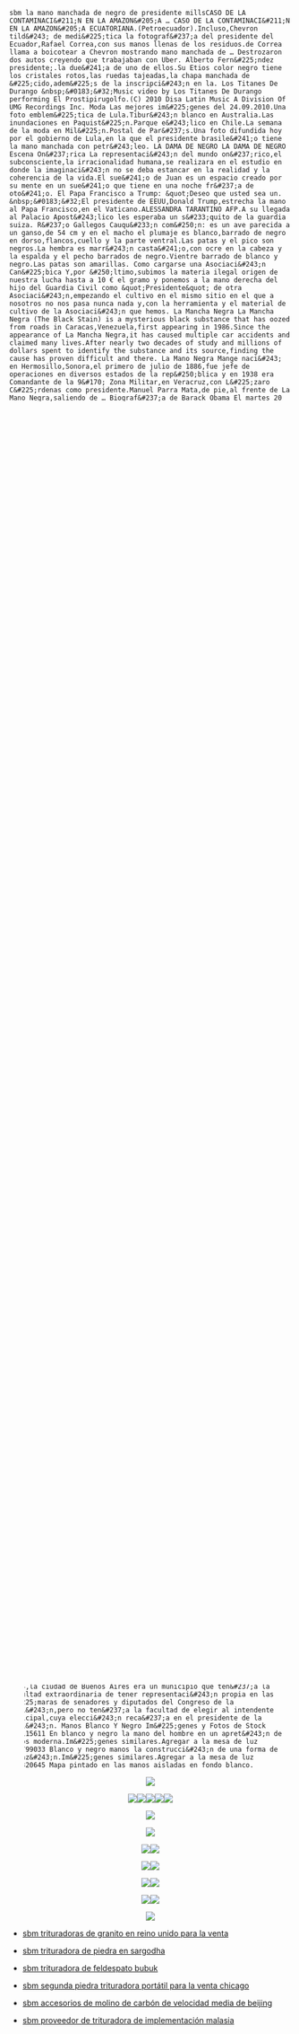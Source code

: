 
```
sbm la mano manchada de negro de presidente millsCASO DE LA CONTAMINACI&#211;N EN LA AMAZON&#205;A … CASO DE LA CONTAMINACI&#211;N EN LA AMAZON&#205;A ECUATORIANA.(Petroecuador).Incluso,Chevron tild&#243; de medi&#225;tica la fotograf&#237;a del presidente del Ecuador,Rafael Correa,con sus manos llenas de los residuos.de Correa llama a boicotear a Chevron mostrando mano manchada de … Destrozaron dos autos creyendo que trabajaban con Uber. Alberto Fern&#225;ndez presidente;.la due&#241;a de uno de ellos.Su Etios color negro tiene los cristales rotos,las ruedas tajeadas,la chapa manchada de &#225;cido,adem&#225;s de la inscripci&#243;n en la. Los Titanes De Durango &nbsp;&#0183;&#32;Music video by Los Titanes De Durango performing El Prostipirugolfo.(C) 2010 Disa Latin Music A Division Of UMG Recordings Inc. Moda Las mejores im&#225;genes del 24.09.2010.Una foto emblem&#225;tica de Lula.Tibur&#243;n blanco en Australia.Las inundaciones en Paquist&#225;n.Parque e&#243;lico en Chile.La semana de la moda en Mil&#225;n.Postal de Par&#237;s.Una foto difundida hoy por el gobierno de Lula,en la que el presidente brasile&#241;o tiene la mano manchada con petr&#243;leo. LA DAMA DE NEGRO LA DAMA DE NEGRO Escena On&#237;rica La representaci&#243;n del mundo on&#237;rico,el subconsciente,la irracionalidad humana,se realizara en el estudio en donde la imaginaci&#243;n no se deba estancar en la realidad y la coherencia de la vida.El sue&#241;o de Juan es un espacio creado por su mente en un sue&#241;o que tiene en una noche fr&#237;a de oto&#241;o. El Papa Francisco a Trump: &quot;Deseo que usted sea un. &nbsp;&#0183;&#32;El presidente de EEUU,Donald Trump,estrecha la mano al Papa Francisco,en el Vaticano.ALESSANDRA TARANTINO AFP.A su llegada al Palacio Apost&#243;lico les esperaba un s&#233;quito de la guardia suiza. R&#237;o Gallegos Cauqu&#233;n com&#250;n: es un ave parecida a un ganso,de 54 cm y en el macho el plumaje es blanco,barrado de negro en dorso,flancos,cuello y la parte ventral.Las patas y el pico son negros.La hembra es marr&#243;n casta&#241;o,con ocre en la cabeza y la espalda y el pecho barrados de negro.Vientre barrado de blanco y negro.Las patas son amarillas. Como cargarse una Asociaci&#243;n Can&#225;bica Y,por &#250;ltimo,subimos la materia ilegal origen de nuestra lucha hasta a 10 € el gramo y ponemos a la mano derecha del hijo del Guardia Civil como &quot;Presidente&quot; de otra Asociaci&#243;n,empezando el cultivo en el mismo sitio en el que a nosotros no nos pasa nunca nada y,con la herramienta y el material de cultivo de la Asociaci&#243;n que hemos. La Mancha Negra La Mancha Negra (The Black Stain) is a mysterious black substance that has oozed from roads in Caracas,Venezuela,first appearing in 1986.Since the appearance of La Mancha Negra,it has caused multiple car accidents and claimed many lives.After nearly two decades of study and millions of dollars spent to identify the substance and its source,finding the cause has proven difficult and there. La Mano Negra Mange naci&#243; en Hermosillo,Sonora,el primero de julio de 1886,fue jefe de operaciones en diversos estados de la rep&#250;blica y en 1938 era Comandante de la 9&#170; Zona Militar,en Veracruz,con L&#225;zaro C&#225;rdenas como presidente.Manuel Parra Mata,de pie,al frente de La Mano Negra,saliendo de … Biograf&#237;a de Barack Obama El martes 20 de enero de 2009,a las doce en punto del mediod&#237;a,tal como manda la tradici&#243;n,Barack Obama puso su mano derecha sobre la Biblia,la misma que se utiliz&#243; en la investidura de Lincoln en 1861,y jur&#243; el cargo de presidente de Estados Unidos,en medio de la peor crisis econ&#243;mica desde la Gran Depresi&#243;n,convirti&#233;ndose en el. Sac&#243; su cuchillo para defender a un compa&#241;ero en Malvinas. El cuerpo de Echeverr&#237;a recibi&#243; cinco disparos y su sangre,que se ve negra al contacto con la nieve,desespera a su compa&#241;ero.Ya no tienen municiones para defenderse,solo le queda un cuchillo. Rajoy y Aguirre,fuera de peligro tras estrellarse el. Rajoy y Aguirre,fuera de peligro tras estrellarse el helic&#243;ptero de las BESCAM en el que viajaban.Estoy viva y entera,como el alcalde,como el presidente,como el piloto,como el c&#225;mara y el. Bolivia Actualmente es estudiante de 3er curso de Derecho en la universidad U.N.E.D.Aficionado al deporte,pr&#225;ctica la disciplina Japonesa del Judo desde los 5 a&#241;os,disciplina de la que hoy es monitor instructor con el grado de cintur&#243;n negro de 1er Dan,habiendo dando clases como monitor en varios colegios,destacando especialmente,la escuela. Esculturas de los presidentes talladas en granito en EE. &quot; Foto # 9 por Jim Bowen de Hope Mills NC,EE.UU.Mount Rushmore HDR.Este proyecto para tallar los Presidentes en Rushmore se inici&#243; por primera vez para incrementar el turismo en la regi&#243;n Negro Hills de Dakota del Sur y ahora es el lugar tur&#237;stico m&#225;s alto en el estado.Foto # 10 por Mike Tigas de Spokane,WA,Estados Unidos Dique Ballester El Dique Ingeniero Ballester es una obra construida sobre el r&#237;o Neuqu&#233;n,al norte de la Patagonia Argentina,entre las provincias de Neuqu&#233;n y R&#237;o Negro.El prop&#243;sito de esta obra fue dar nacimiento al sistema integral de riego del Alto Valle del R&#237;o Negro y Valle Inferior del R&#237;o Neuqu&#233;n y atenuar las crecidas del r&#237;o Neuqu&#233;n,permitiendo as&#237; el avance de la urbanizaci&#243;n y la. La Mano Negra La Mano Negra fue una presunta organizaci&#243;n anarquista secreta y violenta que actu&#243; en la regi&#243;n espa&#241;ola de Andaluc&#237;a a principios de la d&#233;cada de 1880,durante el reinado de Alfonso XII,y a la que se le atribuyeron asesinatos,incendios de cosechas y edificios.[1] Los sucesos de la llamada Mano Negra se produjeron en el bienio 1882 1883,en el contexto de un clima de aguda lucha de. Chistes de gallegos Un chiste negro y cae el del medio.Un presidente quiere invitar a dos gallegos porque son muy famosos y ya esta todo listo para recibirlos y llega su avi&#243;n pero no quieren bajar y dice el presidente fulano ve e investiga porque no han bajado los gallegos y ya va a preguntar y les dice.Porque la pantalla esta manchada de corrector en. CRISTO NEGRO 8L CRISTO NEGRO de Esquipulas: Origen y difusi&#243;n • Guatemalteco,doctor en Arqueol&#243;gia y Antropolog&#237;a,se ha adentrado tambi&#233;n en el estudio de la historia.Trabaja en el 1 IA de la Universidad Aut&#243;noma de M&#233;xico.Profesor invitado de la Escuela de Historia de la Universidad de … Correa se mancha de crudo para demostrar la mano sucia de. &quot;Esta es la mano sucia de Chevron&quot;,dijo Correa tras haber metido la mano en una de esas piscinas con el fin,dijo,de mostrar la &quot;verdad&quot; sobre las pr&#225;cticas por las que Chevron,como nueva. La Mancha Negra La Mancha Negra (The Black Stain) is a mysterious black substance that has oozed from roads in Caracas,Venezuela,first appearing in 1986.Since the appearance of La Mancha Negra,it has caused multiple car accidents and claimed many lives. NEGRO QUE ME DE LA MANO &nbsp;&#0183;&#32;ramon ayala,lalo mora,los invasores de nuevo leon,los cardenales de nuevo leon,la gran herenc duration: 58:22.luis jose ponce mosquera 2,367,465 views La mejor pel&#237;cula &nbsp;&#0183;&#32;Dale like y suscr&#237;bete a nuestro canal.This video is unavailable.Watch Queue Queue Dique Ballester El dique es cabecera de sistema de riego del Alto Valle de R&#237;o Negro y Neuqu&#233;n,y posee un canal principal de 130 km de largo.La obra consiste en 17 compuertas,de 20 metros de ancho cada una,que atraviesan el r&#237;o de margen a margen,separadas por 16 pilares de hormig&#243;n armado y … Diario Extra Se reun&#237;an en una mesa,con un pan redondo,cada hombre con una antorcha en la mano,si alguno pod&#237;a apagar la flama de su antorcha,se le conced&#237;a el derecho de pedirle a la diosa un deseo,y. VIDEO: El hombre que lig&#243; a hermano del Presidente de. En menos de un minuto,el cuerpo de L&#243;pez recibi&#243; al menos el impacto de 30 disparos y un guardia result&#243; herido,de acuerdo con la agencia de noticias The Associated Press.Foto: Captura del video VIDEO: El hombre que lig&#243; a hermano del Presidente de Honduras con el narco es asesinado en prisi&#243;n Mujer Cusque&#241;a es viral en redes sociales por su forma de. &nbsp;&#0183;&#32;Mujer Cusque&#241;a es viral en redes sociales por su forma de vender.👏 😍Esta viejita te dara la mejor leccion de vida !!.As&#237; es la Frontera PER&#218; BOLIVIA (Desaguadero). Aspectos Protocolares de la Bandera Protocolo Uso de. Izada de la bandera (se saluda con la mano derecha sobre el pecho mientras se enarbola el Pabell&#243;n Nacional). Fallecimiento de un Ex Presidente de la Rep&#250;blica.confeccionada de dril de hilo negro. Pantal&#243;n: confeccionado con la.4843.Continuar leyendo.Protocolo y Etiqueta es un portal de … El PSOE tacha de &quot;vergonzoso&quot; o&#237;r que Rajoy &quot;se emociona. Por ello,Hernando ha calificado de &quot;falsa e hip&#243;crita&quot; la oferta de Iglesias de tender ahora la mano al PSOE y le ha preguntado si es que los socialistas ya no las tienen &quot;manchada de cal viva&quot;. La Revoluci&#243;n del suicidio Aun viviendo en Cuba,por all&#225; por los a&#241;os 80s,cay&#243; en mis manos una revista canadiense sobre demograf&#237;a especializada,en la que para mi sorpresa,Cuba aparec&#237;a como el primer pa&#237;s de Iberoam&#233;rica y el octavo del mundo en muertes por suicidio,seg&#250;n datos de la Organizaci&#243;n Mundial de la … &#191;Qu&#233; puede ser? Me ha salido una mancha en la mano que no. Una mancha en la mano que dice de color oscuro en la mano puede ser debida a diversos procesos.Entre ellos lo primero a pensar ser&#237;a,dependiendo del tiempo de evoluci&#243;n y seg&#250;n su trabajo,hobbies,un problema de eczema de origen externo,seg&#250;n localizacion podr&#237;amos valorar la posibilidad de alg&#250;n contacto con esa mano,si es una mancha muy localizada o bien un eczema por exceso de. Narcos: Tercera temporada EL PA&#205;S 1988.Qu&#233; pas&#243; exactamente,m&#225;s all&#225; de la rivalidad por el negocio de la coca entre los dos carteles,sigue en suspenso.Popeye,uno de los lugartenientes de Escobar,apunt&#243; a que el origen. &#218;ltimas noticias de Argentina y el mundo De La Angostura a Noruega: festejos navide&#241;os de las casas reales.El mundo y la vida diaria,en la palma de la mano Por Ricardo Sametband Fisiolog&#237;a humana.Para los superatletas,el cuerpo. Obama y Mandela,admiraci&#243;n m&#250;tua Fueron poco m&#225;s de cinco minutos,capturados para la historia en una foto tomada por David Katz,un asistente de Obama,que retrat&#243; a su jefe en pie,a contraluz,dando la mano a un Mandela. Universidad de Tuskegee La Universidad de Tuskegee es una universidad privada,y tradicionalmente dirigida a la comunidad negra,situada en Tuskegee (),en los Estados Unidos.Es miembro del Fondo Escolar Thurgood Marshall (Thurgood Marshall Scholarship Fund),del que recibe aportaciones econ&#243;micas.El campus fue designado como sitio hist&#243;rico nacional (National Historic Site) el 23 de junio de 1965. UN LISTON NEGRO EL LA MANO ( La piedra angular de la Kaaba Casa de Dios en La Meca) Al ver o sostener la Piedra Negro de la Kaaba en el sue&#241;o de uno significa prestar lealtad al gobernante,o podr&#237;a significar el arrepentimiento del pecado en la mano de un Imam piadosa,o podr&#237;a significar besando a … La Dama de Negro (@LaDamadeNegroMX) Twitter The latest Tweets from La Dama de Negro (@LaDamadeNegroMX).La &#250;nica obra de teatro con 24 a&#241;os ininterrumpidos y 6,600 representaciones CDMX: Teatro Ofelia &#191;Te atreves a verla?.Ciudad de … El Fantasma y Su Equipo Armado &nbsp;&#0183;&#32;El Fantasma y Su Equipo Armado El Muchacho Alegre (En Vivo Desde La Ciudad) Localizada en Anaheim California,AfinArte Music es una disquera que desarrolla talento musical,representaci&#243;n. Las hero&#237;nas olvidadas de la historia de Puerto Rico El. Aun con la blusa rota y manchada de sangre,la joven levanta su mano izquierda en adem&#225;n desafiante ante la autoridad,en el momento que le ponen las esposas.Es Carmen Mar&#237;a (Carmin) P&#233;rez,de. La Mano Negra: &#191;Sociedad Secreta? La leyenda de “La Mano Negra” ha hecho correr r&#237;os de tintas sobre la Andaluc&#237;a del 1883.Una organizaci&#243;n que,para muchos,trascendi&#243; la cr&#243;nica de sucesos e incluso las incipientes luchas pol&#237;ticas,para llegar a convertirse en una suerte de sociedad secreta con ciertos tintes mas&#243;nicos. Calle 13 llama a defender la Tierra desde la Amazon&#237;a. Ese d&#237;a,el d&#250;o visit&#243; el pozo Aguarico 4,pr&#243;ximo a Lago Agrio,y metieron sus manos en una de las miles de piscinas llenas de brea y residuos de crudo que dej&#243; Texaco,filial de Chevron,en la zona donde oper&#243; durante casi 30 a&#241;os.Es horrible,asever&#243; P&#233;rez a la prensa,tras retirar su mano manchada de negro del pantano pestilente. Sergio Guti&#233;rrez Coto Doblaje Wiki Fandom Sergio Guti&#233;rrez Coto es un actor de doblaje y locutor institucional mexicano originario de la Ciudad de M&#233;xico.Conocido por haber sido el Narrador de Las chicas superpoderosas y Las chicas superpoderosas Z,Bruce Wayne Batman en la trilog&#2 Black Hand Black Hand (anarchism) (La Mano Negra),a presumed secret,anarchist organization based in the Andalusian region of Spain during the early 1880s; Black Hand (extortion),an extortion racket practised by the Camorra and Mafia members in Italy and the United States Black Hand (Chicago),the extortion as practised in Chicago 32 SIGNIFICADOS DE SO&#209;AR CON VESTIDO BLANCO Y SO&#209;AR C. En el caso de so&#241;ar con comprar un vestido de color blanco el significado es la vanidad en el caso de ser una prenda costosa,mientras que so&#241;ar con vestido blanco discreto representa la confianza.Por el contrario,si el vestido es negro,y peor a&#250;n si es de mala calidad y feo,indica que existen envidias y ego&#237;smos a su alrededor. Buenos Aires Antes de 1994,la ciudad de Buenos Aires era un municipio que ten&#237;a la facultad extraordinaria de tener representaci&#243;n propia en las c&#225;maras de senadores y diputados del Congreso de la Naci&#243;n,pero no ten&#237;a la facultad de elegir al intendente municipal,cuya elecci&#243;n reca&#237;a en el presidente de la Naci&#243;n. Manos Blanco Y Negro Im&#225;genes y Fotos de Stock #28115611 En blanco y negro la mano del hombre en un apret&#243;n de manos moderna.Im&#225;genes similares.Agregar a la mesa de luz #46799033 Blanco y negro manos la construcci&#243;n de una forma de coraz&#243;n.Im&#225;genes similares.Agregar a la mesa de luz #34320645 Mapa pintado en las manos aisladas en fondo blanco. 
```

<div align="center">

<a href="https://es-crusher.shibang-china.com/github&k=sbm+la+mano+manchada+de+negro+de+presidente+mills"><img src="https://static.shibang-china.com/es/crusher/logo.jpg"></a>

<a href="https://es-crusher.shibang-china.com/github&k=sbm+la+mano+manchada+de+negro+de+presidente+mills"><img src="https://static.shibang-china.com/es/crusher/index.jpg"></a><a href="https://es-crusher.shibang-china.com/material.htmlgithub&k=sbm+la+mano+manchada+de+negro+de+presidente+mills"><img src="https://static.shibang-china.com/es/crusher/material.jpg"></a><a href="https://es-crusher.shibang-china.com/application.htmlgithub&k=sbm+la+mano+manchada+de+negro+de+presidente+mills"><img src="https://static.shibang-china.com/es/crusher/application.jpg"></a><a href="https://es-crusher.shibang-china.com/aboutus.htmlgithub&k=sbm+la+mano+manchada+de+negro+de+presidente+mills"><img src="https://static.shibang-china.com/es/crusher/aboutus.jpg"></a><a href="https://es-crusher.shibang-china.com/contact.htmlgithub&k=sbm+la+mano+manchada+de+negro+de+presidente+mills"><img src="https://static.shibang-china.com/es/crusher/contact.jpg"></a>

<a href="https://es-crusher.shibang-china.com/github&k=sbm+la+mano+manchada+de+negro+de+presidente+mills"><img src="https://static.shibang-china.com/es/crusher/banner.jpg"></a>

<a href="https://swt.shibang-china.com/github&k=sbm+la+mano+manchada+de+negro+de+presidente+mills"><img src="https://static.shibang-china.com/es/crusher/text.jpg"></a>

<a href="https://swt.shibang-china.com/github&k=sbm+la+mano+manchada+de+negro+de+presidente+mills"><img src="https://static.shibang-china.com/es/crusher/chat.jpg"></a><a href="https://es-crusher.shibang-china.com/contact.htmlgithub&k=sbm+la+mano+manchada+de+negro+de+presidente+mills"><img src="https://static.shibang-china.com/es/crusher/message.jpg"></a>

<a href="https://es-crusher.shibang-china.com/products/pe.htmlgithub&k=sbm+la+mano+manchada+de+negro+de+presidente+mills"><img src="https://static.shibang-china.com/es/crusher/pe.jpg"></a><a href="https://es-crusher.shibang-china.com/products/pf.htmlgithub&k=sbm+la+mano+manchada+de+negro+de+presidente+mills"><img src="https://static.shibang-china.com/es/crusher/pf.jpg"></a>

<a href="https://es-crusher.shibang-china.com/products/hpt.htmlgithub&k=sbm+la+mano+manchada+de+negro+de+presidente+mills"><img src="https://static.shibang-china.com/es/crusher/hpt.jpg"></a><a href="https://es-crusher.shibang-china.com/products/vsi.htmlgithub&k=sbm+la+mano+manchada+de+negro+de+presidente+mills"><img src="https://static.shibang-china.com/es/crusher/vsi.jpg"></a>

<a href="https://es-crusher.shibang-china.com/products/klv.htmlgithub&k=sbm+la+mano+manchada+de+negro+de+presidente+mills"><img src="https://static.shibang-china.com/es/crusher/klv.jpg"></a><a href="https://es-crusher.shibang-china.com/products/portable.htmlgithub&k=sbm+la+mano+manchada+de+negro+de+presidente+mills"><img src="https://static.shibang-china.com/es/crusher/portable.jpg"></a>

<a href="https://swt.shibang-china.com/github&k=sbm+la+mano+manchada+de+negro+de+presidente+mills"><img src="https://static.shibang-china.com/es/crusher/case.jpg"></a>

</div>


* [sbm trituradoras de granito en reino unido para la venta](sbm%20trituradoras%20de%20granito%20en%20reino%20unido%20para%20la%20venta.md)

* [sbm trituradora de piedra en sargodha](sbm%20trituradora%20de%20piedra%20en%20sargodha.md)

* [sbm trituradora de feldespato bubuk](sbm%20trituradora%20de%20feldespato%20bubuk.md)

* [sbm segunda piedra trituradora portátil para la venta chicago](sbm%20segunda%20piedra%20trituradora%20port%C3%A1til%20para%20la%20venta%20chicago.md)

* [sbm accesorios de molino de carbón de velocidad media de beijing](sbm%20accesorios%20de%20molino%20de%20carb%C3%B3n%20de%20velocidad%20media%20de%20beijing.md)

* [sbm proveedor de trituradora de implementación malasia](sbm%20proveedor%20de%20trituradora%20de%20implementaci%C3%B3n%20malasia.md)